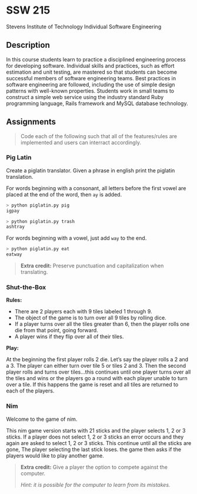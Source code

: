 # SSW 215

Stevens Institute of Technology Individual Software Engineering

## Description

In this course students learn to practice a disciplined engineering process for developing software. Individual skills and practices, such as effort estimation and unit testing, are mastered so that students can become successful members of software engineering teams. Best practices in software engineering are followed, including the use of simple design patterns with well-known properties. Students work in small teams to construct a simple web service using the industry standard Ruby programming language, Rails framework and MySQL database technology.

## Assignments

> Code each of the following such that all of the features/rules are implemented and users can interract accordingly.

### Pig Latin

Create a piglatin translator. Given a phrase in english print the piglatin translation.


For words beginning with a consonant, all letters before the first vowel are placed at the end of the word, then `ay` is added.

```bash
> python piglatin.py pig
igpay

> python piglatin.py trash
ashtray
```

For words beginning with a vowel, just add `way` to the end.

```bash
> python piglatin.py eat
eatway
```


> **Extra credit:** Preserve punctuation and capitalization when translating.

### Shut-the-Box

**Rules:**

- There are 2 players each with 9 tiles labeled 1 through 9.
- The object of the game is to turn over all 9 tiles by rolling dice.
- If a player turns over all the tiles greater than 6, then the player rolls one die from that point, going forward.
- A player wins if they flip over all of their tiles.

**Play:**

At the beginning the first player rolls 2 die. Let’s say the player rolls a 2 and a 3. The player can either turn over tile 5 or tiles 2 and 3. Then the second player rolls and turns over tiles...this continues until one player turns over all the tiles and wins or the players go a round with each player unable to turn over a tile. If this happens the game is reset and all tiles are returned to each of the players. 

### Nim
Welcome to the game of nim. 

This nim game version starts with 21 sticks and the player selects 1, 2 or 3 sticks. If a player does not select 1, 2 or 3 sticks an error occurs and they again are asked to select 1, 2 or 3 sticks.   This continue until all the sticks are gone,  The player selecting the last stick loses.  the game then asks if the players would like to play another game.


> **Extra credit:** Give a player the option to compete against the computer.
> 
> *Hint: it is possible for the computer to learn from its mistakes.*